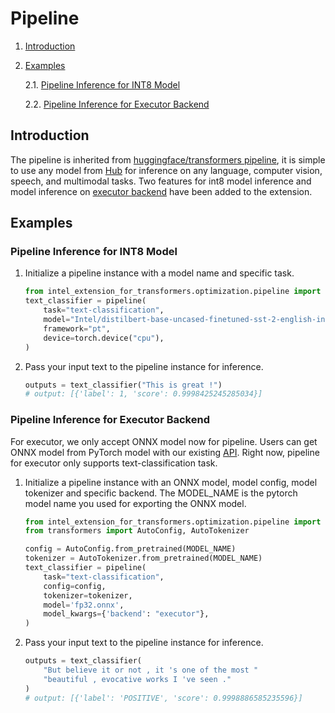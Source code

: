 # Pipeline

1. [Introduction](#introduction)
2. [Examples](#examples)

    2.1. [Pipeline Inference for INT8 Model](#pipeline-inference-for-int8-model)

    2.2. [Pipeline Inference for Executor Backend](#pipeline-inference-for-executor-backend)

## Introduction
The pipeline is inherited from [huggingface/transformers pipeline](https://github.com/huggingface/transformers/blob/main/docs/source/en/pipeline_tutorial.mdx), it is simple to use any model from [Hub](https://huggingface.co/models) for inference on any language, computer vision, speech, and multimodal tasks. Two features for int8 model inference and model inference on [executor backend](../intel_extension_for_transformers/backends/neural_engine/) have been added to the extension.


## Examples

### Pipeline Inference for INT8 Model

1. Initialize a pipeline instance with a model name and specific task.
    ```py
    from intel_extension_for_transformers.optimization.pipeline import pipeline
    text_classifier = pipeline(
        task="text-classification",
        model="Intel/distilbert-base-uncased-finetuned-sst-2-english-int8-static",
        framework="pt",
        device=torch.device("cpu"),
    )
    ```
2. Pass your input text to the pipeline instance for inference.
    ```py
    outputs = text_classifier("This is great !")
    # output: [{'label': 1, 'score': 0.9998425245285034}]
    ```


### Pipeline Inference for Executor Backend

For executor, we only accept ONNX model now for pipeline. Users can get ONNX model from PyTorch model with our existing [API](export.md). Right now, pipeline for executor only supports text-classification task. 

1. Initialize a pipeline instance with an ONNX model, model config, model tokenizer and specific backend. The MODEL_NAME is the pytorch model name you used for exporting the ONNX model.
    ```py
    from intel_extension_for_transformers.optimization.pipeline import pipeline
    from transformers import AutoConfig, AutoTokenizer

    config = AutoConfig.from_pretrained(MODEL_NAME)
    tokenizer = AutoTokenizer.from_pretrained(MODEL_NAME)
    text_classifier = pipeline(
        task="text-classification",
        config=config,
        tokenizer=tokenizer,
        model='fp32.onnx',
        model_kwargs={'backend': "executor"},
    )
    ```

2. Pass your input text to the pipeline instance for inference.
    ```py
    outputs = text_classifier(
        "But believe it or not , it 's one of the most "
        "beautiful , evocative works I 've seen ."
    )
    # output: [{'label': 'POSITIVE', 'score': 0.9998886585235596}]
    ```

